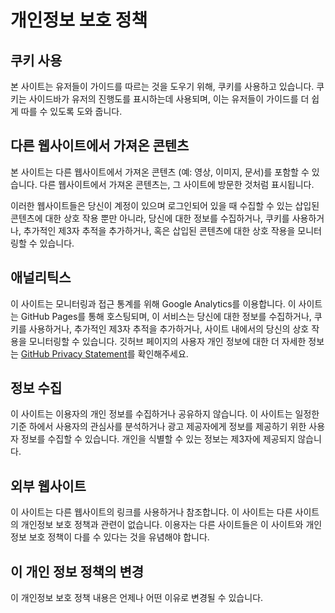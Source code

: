 # 개인정보 보호 정책

## 쿠키 사용

본 사이트는 유저들이 가이드를 따르는 것을 도우기 위해, 쿠키를 사용하고 있습니다. 쿠키는 사이드바가 유저의 진행도를 표시하는데 사용되며, 이는 유저들이 가이드를 더 쉽게 따를 수 있도록 도와 줍니다.

## 다른 웹사이트에서 가져온 콘텐츠

본 사이트는 다른 웹사이트에서 가져온 콘텐츠 (예: 영상, 이미지, 문서)를 포함할 수 있습니다. 다른 웹사이트에서 가져온 콘텐츠는, 그 사이트에 방문한 것처럼 표시됩니다.

이러한 웹사이트들은 당신이 계정이 있으며 로그인되어 있을 때 수집할 수 있는 삽입된 콘텐츠에 대한 상호 작용 뿐만 아니라, 당신에 대한 정보를 수집하거나, 쿠키를 사용하거나, 추가적인 제3자 추적을 추가하거나, 혹은 삽입된 콘텐츠에 대한 상호 작용을 모니터링할 수 있습니다.

## 애널리틱스

이 사이트는 모니터링과 접근 통계를 위해 Google Analytics를 이용합니다. 이 사이트는 GitHub Pages를 통해 호스팅되며, 이 서비스는 당신에 대한 정보를 수집하거나, 쿠키를 사용하거나, 추가적인 제3자 추적을 추가하거나, 사이트 내에서의 당신의 상호 작용을 모니터링할 수 있습니다. 깃허브 페이지의 사용자 개인 정보에 대한 더 자세한 정보는 [GitHub Privacy Statement](https://help.github.com/en/articles/github-privacy/statement)를 확인해주세요.

## 정보 수집

이 사이트는 이용자의 개인 정보를 수집하거나 공유하지 않습니다. 이 사이트는 일정한 기준 하에서 사용자의 관심사를 분석하거나 광고 제공자에게 정보를 제공하기 위한 사용자 정보를 수집할 수 있습니다. 개인을 식별할 수 있는 정보는 제3자에 제공되지 않습니다.

## 외부 웹사이트

이 사이트는 다른 웹사이트의 링크를 사용하거나 참조합니다. 이 사이트는 다른 사이트의 개인정보 보호 정책과 관련이 없습니다. 이용자는 다른 사이트들은 이 사이트와 개인정보 보호 정책이 다를 수 있다는 것을 유념해야 합니다.

## 이 개인 정보 정책의 변경

이 개인정보 보호 정책 내용은 언제나 어떤 이유로 변경될 수 있습니다.
